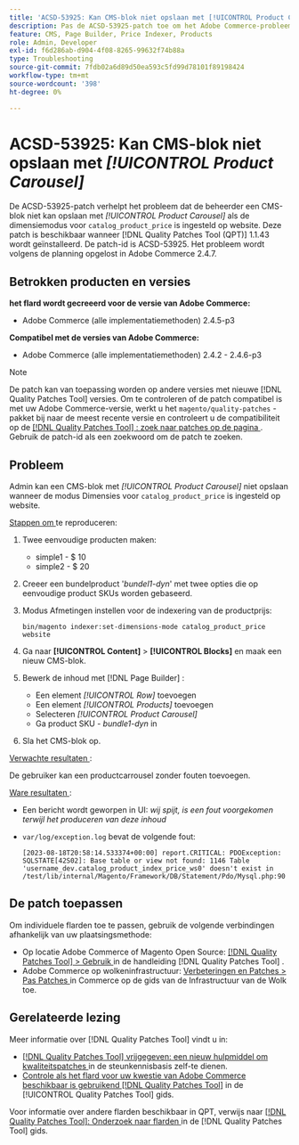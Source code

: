 ```yaml
---
title: 'ACSD-53925: Kan CMS-blok niet opslaan met [!UICONTROL Product Carousel]'
description: Pas de ACSD-53925-patch toe om het Adobe Commerce-probleem op te lossen waarbij de beheerder een CMS-blok niet kan opslaan met Product Carousel wanneer de dimensiemodus voor catalog_product_price op de website is ingesteld.
feature: CMS, Page Builder, Price Indexer, Products
role: Admin, Developer
exl-id: f6d286ab-d904-4f08-8265-99632f74b88a
type: Troubleshooting
source-git-commit: 7fdb02a6d89d50ea593c5fd99d78101f89198424
workflow-type: tm+mt
source-wordcount: '398'
ht-degree: 0%

---
```


# ACSD-53925: Kan CMS-blok niet opslaan met *[!UICONTROL Product Carousel]*

De ACSD-53925-patch verhelpt het probleem dat de beheerder een CMS-blok niet kan opslaan met *[!UICONTROL Product Carousel]* als de dimensiemodus voor `catalog_product_price` is ingesteld op website. Deze patch is beschikbaar wanneer [!DNL Quality Patches Tool (QPT)] 1.1.43 wordt geïnstalleerd. De patch-id is ACSD-53925. Het probleem wordt volgens de planning opgelost in Adobe Commerce 2.4.7.

## Betrokken producten en versies

**het flard wordt gecreeerd voor de versie van Adobe Commerce:**

* Adobe Commerce (alle implementatiemethoden) 2.4.5-p3

**Compatibel met de versies van Adobe Commerce:**

* Adobe Commerce (alle implementatiemethoden) 2.4.2 - 2.4.6-p3

>[!NOTE]
>
>De patch kan van toepassing worden op andere versies met nieuwe [!DNL Quality Patches Tool] versies. Om te controleren of de patch compatibel is met uw Adobe Commerce-versie, werkt u het `magento/quality-patches` -pakket bij naar de meest recente versie en controleert u de compatibiliteit op de [[!DNL Quality Patches Tool] : zoek naar patches op de pagina ](https://experienceleague.adobe.com/tools/commerce-quality-patches/index.html) . Gebruik de patch-id als een zoekwoord om de patch te zoeken.

## Probleem

Admin kan een CMS-blok met *[!UICONTROL Product Carousel]* niet opslaan wanneer de modus Dimensies voor `catalog_product_price` is ingesteld op website.

<u> Stappen om </u> te reproduceren:

1. Twee eenvoudige producten maken:
   * simple1 - $ 10
   * simple2 - $ 20
1. Creeer een bundelproduct &#39;*bundel1-dyn*&#39; met twee opties die op eenvoudige product SKUs worden gebaseerd.
1. Modus Afmetingen instellen voor de indexering van de productprijs:

   `bin/magento indexer:set-dimensions-mode catalog_product_price website`

1. Ga naar **[!UICONTROL Content]** > **[!UICONTROL Blocks]** en maak een nieuw CMS-blok.
1. Bewerk de inhoud met [!DNL Page Builder] :
   * Een element *[!UICONTROL Row]* toevoegen
   * Een element *[!UICONTROL Products]* toevoegen
   * Selecteren *[!UICONTROL Product Carousel]*
   * Ga product SKU - *bundle1-dyn* in
1. Sla het CMS-blok op.

<u> Verwachte resultaten </u>:

De gebruiker kan een productcarrousel zonder fouten toevoegen.

<u> Ware resultaten </u>:

* Een bericht wordt geworpen in UI: *wij spijt, is een fout voorgekomen terwijl het produceren van deze inhoud*
* `var/log/exception.log` bevat de volgende fout:

  ```
  [2023-08-18T20:58:14.533374+00:00] report.CRITICAL: PDOException: SQLSTATE[42S02]: Base table or view not found: 1146 Table 'username_dev.catalog_product_index_price_ws0' doesn't exist in /test/lib/internal/Magento/Framework/DB/Statement/Pdo/Mysql.php:90
  ```

## De patch toepassen

Om individuele flarden toe te passen, gebruik de volgende verbindingen afhankelijk van uw plaatsingsmethode:

* Op locatie Adobe Commerce of Magento Open Source: [[!DNL Quality Patches Tool] > Gebruik ](/help/tools/quality-patches-tool/usage.md) in de handleiding [!DNL Quality Patches Tool] .
* Adobe Commerce op wolkeninfrastructuur: [ Verbeteringen en Patches > Pas Patches ](https://experienceleague.adobe.com/docs/commerce-cloud-service/user-guide/develop/upgrade/apply-patches.html) in Commerce op de gids van de Infrastructuur van de Wolk toe.

## Gerelateerde lezing

Meer informatie over [!DNL Quality Patches Tool] vindt u in:

* [[!DNL Quality Patches Tool]  vrijgegeven: een nieuw hulpmiddel om kwaliteitspatches ](https://experienceleague.adobe.com/en/docs/commerce-operations/tools/quality-patches-tool/quality-patches-tool-to-self-serve-quality-patches) in de steunkennisbasis zelf-te dienen.
* [ Controle als het flard voor uw kwestie van Adobe Commerce beschikbaar is gebruikend  [!DNL Quality Patches Tool]](/help/tools/quality-patches-tool/patches-available-in-qpt/check-patch-for-magento-issue-with-magento-quality-patches.md) in de [!UICONTROL Quality Patches Tool] gids.


Voor informatie over andere flarden beschikbaar in QPT, verwijs naar [[!DNL Quality Patches Tool]: Onderzoek naar flarden ](https://experienceleague.adobe.com/tools/commerce-quality-patches/index.html) in de [!DNL Quality Patches Tool] gids.
